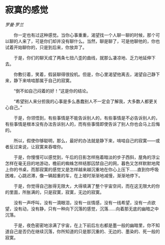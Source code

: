 # 寂寞的感觉

*罗曼·罗兰*

　　你一定也有过这种感觉。当你心事重重，渴望找一个人聊一聊的时候，那个可以聊的人来了，可是你们却并没有聊什么。当然，聊是聊了，可是他聊他的，你也试着开始聊你的，只是到后来，你放弃了。

　　于是，你们的聊天成了两条七扭八歪的曲线，就那么凄凉地、乏力地延伸下去。

　　你敷衍着，笑着，假装聊得很投机。但是，你心里渴望他离去，渴望自己静下来，静下来啃啮那属于自己的寂寞。

　　“倒不如自己闷着的好！”这是你的结论。

　　“希望别人来分担我的心事是多么愚蠢别人不一定会了解我，大多数人都更关心自己。”

　　于是，你领悟到，有些事情是不能告诉别人的，有些事情是不必告诉别人的，有些事情是根本没有办法告诉别人的，而有些事情即使告诉了别人你也会马上后悔的。

　　所以，假使你够聪明，那么，最好的办法就是静下来，啃啮自己的寂寞——或者反过来说，让寂寞来吞噬你。

　　于是，你慢慢可以感觉到，午后的日影怎样拖着暗淡的步子西斜，屋角的浮尘怎样在毫无目的地游动，檐前的蜘蛛怎样结那囚禁自己的网，暮色又怎样默默地爬上你的书桌，而那寂寞的感觉又是怎样越来越沉重地在你心上压下……直到你呼吸困难，心跳迟滞，像一辆超重的车，在上坡时渐渐地减慢，渐渐地停下。

　　于是，你觉得自己胀得无限大，大得填满了整个宇宙空间，而在这无限大的你的里面，所胀满的，只是寂寞，寂寞，无边的寂寞。

　　没有一声呼叫，没有一滴眼泪，没有一丝情感，没有一线希望，没有一点欲望，没有动，没有静，只有一种向下沉落的感觉，沉落……向着那无底的幽暗之中沉落。

　　于是，夜色密密地涂满了宇宙，在上下前后左右都是墨一般的幽暗里，你不知道自己是否仍在继续沉落，你所知道的只是那沉重的、无边的、墨染的、死一般的寂寞。